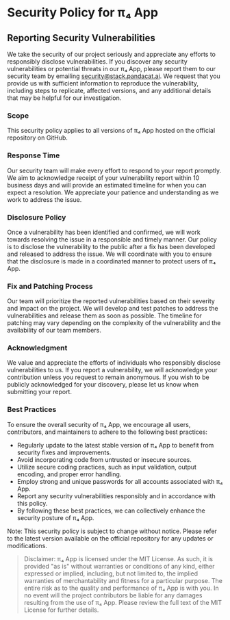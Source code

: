 # Security Policy for π₄ App

## Reporting Security Vulnerabilities

We take the security of our project seriously and appreciate any efforts to responsibly disclose vulnerabilities. If you discover any security vulnerabilities or potential threats in our π₄ App, please report them to our security team by emailing <security@stack.pandacat.ai>. We request that you provide us with sufficient information to reproduce the vulnerability, including steps to replicate, affected versions, and any additional details that may be helpful for our investigation.

### Scope

This security policy applies to all versions of π₄ App hosted on the official repository on GitHub.

### Response Time

Our security team will make every effort to respond to your report promptly. We aim to acknowledge receipt of your vulnerability report within 10 business days and will provide an estimated timeline for when you can expect a resolution. We appreciate your patience and understanding as we work to address the issue.

### Disclosure Policy

Once a vulnerability has been identified and confirmed, we will work towards resolving the issue in a responsible and timely manner. Our policy is to disclose the vulnerability to the public after a fix has been developed and released to address the issue. We will coordinate with you to ensure that the disclosure is made in a coordinated manner to protect users of π₄ App.

### Fix and Patching Process

Our team will prioritize the reported vulnerabilities based on their severity and impact on the project. We will develop and test patches to address the vulnerabilities and release them as soon as possible. The timeline for patching may vary depending on the complexity of the vulnerability and the availability of our team members.

### Acknowledgment

We value and appreciate the efforts of individuals who responsibly disclose vulnerabilities to us. If you report a vulnerability, we will acknowledge your contribution unless you request to remain anonymous. If you wish to be publicly acknowledged for your discovery, please let us know when submitting your report.

### Best Practices

To ensure the overall security of π₄ App, we encourage all users, contributors, and maintainers to adhere to the following best practices:

- Regularly update to the latest stable version of π₄ App to benefit from security fixes and improvements.
- Avoid incorporating code from untrusted or insecure sources.
- Utilize secure coding practices, such as input validation, output encoding, and proper error handling.
- Employ strong and unique passwords for all accounts associated with π₄ App.
- Report any security vulnerabilities responsibly and in accordance with this policy.
- By following these best practices, we can collectively enhance the security posture of π₄ App.

Note: This security policy is subject to change without notice. Please refer to the latest version available on the official repository for any updates or modifications.

> Disclaimer: π₄ App is licensed under the MIT License. As such, it is provided "as is" without warranties or conditions of any kind, either expressed or implied, including, but not limited to, the implied warranties of merchantability and fitness for a particular purpose. The entire risk as to the quality and performance of π₄ App is with you. In no event will the project contributors be liable for any damages resulting from the use of π₄ App. Please review the full text of the MIT License for further details.
